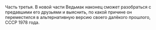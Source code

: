 <!--2025-02-16 12:05:17-->
Часть третья. В новой части Ведьмак наконец сможет разобраться с предавшими его друзьями и выяснить, по какой причине он переместился в альтернативную версию своего далёкого прошлого, СССР 1978 года.